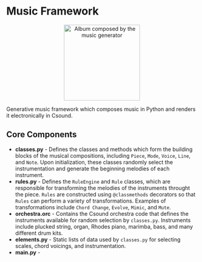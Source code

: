 # Music Framework
<p align="center"><img src="https://jasonhallen.com/images/images/music_generator1.jpg" title="Listen to an album composed by the music generator." alt="Album composed by the music generator" height="200">

Generative music framework which composes music in Python and renders it electronically in Csound.

## Core Components
* **classes.py** - Defines the classes and methods which form the building blocks of the musical compositions, including `Piece`, `Mode`, `Voice`, `Line`, and `Note`. Upon initialization, these classes randomly select the instrumentation and generate the beginning melodies of each instrument.
* **rules.py** - Defines the `RuleEngine` and `Rule` classes, which are responsible for transforming the melodies of the instruments throught the piece.  `Rules` are constructed using `@classmethods` decorators so that `Rules` can perform a variety of transformations. Examples of transformations include `Chord Change`, `Evolve`, `Mimic`, and `Mute`.
* **orchestra.orc** - Contains the Csound orchestra code that defines the instruments available for random selection by `classes.py`.  Instruments include plucked string, organ, Rhodes piano, marimba, bass, and many different drum kits.
* **elements.py** - Static lists of data used by `classes.py` for selecting scales, chord voicings, and instrumentation.
* **main.py** - 

